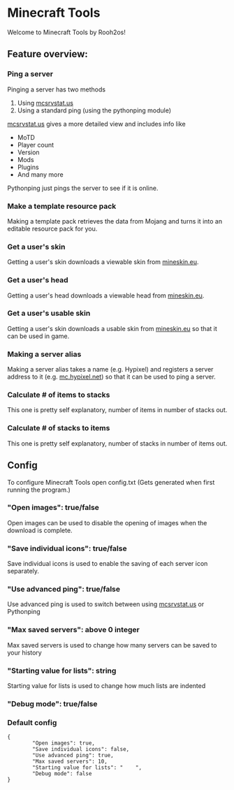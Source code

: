 # Minecraft Tools

Welcome to Minecraft Tools by Rooh2os!

## Feature overview:

### Ping a server

Pinging a server has two methods
1. Using [mcsrvstat.us](https://mcsrvstat.us)
1. Using a standard ping (using the pythonping module)

[mcsrvstat.us](https://mcsrvstat.us) gives a more detailed view and includes info like
* MoTD
* Player count
* Version
* Mods
* Plugins
* And many more

Pythonping just pings the server to see if it is online.

### Make a template resource pack

Making a template pack retrieves the data from Mojang and turns it into an editable resource pack for you.

### Get a user's skin

Getting a user's skin downloads a viewable skin from [mineskin.eu](https://mineskin.eu).

### Get a user's head

Getting a user's head downloads a viewable head from [mineskin.eu](https://mineskin.eu).

### Get a user's usable skin

Getting a user's skin downloads a usable skin from [mineskin.eu](https://mineskin.eu) so that it can be used in game.

### Making a server alias

Making a server alias takes a name (e.g. Hypixel) and registers a server address to it (e.g. [mc.hypixel.net](https://hypixel.net)) so that it can be used to ping a server.

### Calculate \# of items to stacks

This one is pretty self explanatory, number of items in number of stacks out.

### Calculate \# of stacks to items

This one is pretty self explanatory, number of stacks in number of items out.

## Config

To configure Minecraft Tools open config.txt (Gets generated when first running the program.)

### "Open images": true/false

Open images can be used to disable the opening of images when the download is complete.

### "Save individual icons": true/false

Save individual icons is used to enable the saving of each server icon separately.

### "Use advanced ping": true/false

Use advanced ping is used to switch between using [mcsrvstat.us](https://mcsrvstat.us) or Pythonping

### "Max saved servers": above 0 integer

Max saved servers is used to change how many servers can be saved to your history

### "Starting value for lists": string

Starting value for lists is used to change how much lists are indented

### "Debug mode": true/false

### Default config

```
{
        "Open images": true,
        "Save individual icons": false,
        "Use advanced ping": true,
        "Max saved servers": 10,
        "Starting value for lists": "    ",
        "Debug mode": false
}
```